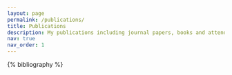 ```yaml
---
layout: page
permalink: /publications/
title: Publications
description: My publications including journal papers, books and attended conferences are following.
nav: true
nav_order: 1
---
```


<!-- _pages/publications.md -->
<div class="publications">

{% bibliography %}

</div>
